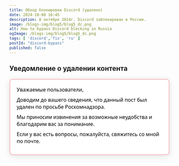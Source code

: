 ```yaml
---
title: Обход блокировки Discord (удалено)
date: 2024-10-08 16:45
description: 8 октября 2024г. Discord заблокирован в России. 
image: /blogs-img/blog5/blog5_dc.png
alt: How to bypass Discord blocking in Russia
ogImage: /blogs-img/blog5/blog5_dc.png
tags: [ 'discord','fix', 'ru' ]
postId: "discord-bypass"
published: false
---
```


## Уведомление о удалении контента
<div class="notification">
    <p class="header_p">Уважаемые пользователи,</p>
    <p class="header_p">Доводим до вашего сведения, что данный пост был удален по просьбе Роскомнадзора.</p>
    <p class="header_p">Мы приносим извинения за возможные неудобства и благодарим вас за понимание.</p>
    <p class="header_p">Если у вас есть вопросы, пожалуйста, свяжитесь со мной по почте.</p>
</div>

<style>
    .notification {
        background-color: #fff;
        color: black;
        border: 3px solid #f5c6cb;
        padding: 20px;
        margin: 20px auto;
        border-radius: 10px;
        text-align: left;
        box-shadow: 0 4px 20px rgba(0, 0, 0, 0.1);
        max-width: 600px;
        font-family: 'Segoe UI', Tahoma, Geneva, Verdana, sans-serif;
    }
.header_h2 {
        margin: 0 0 10px;
        color: black;
        font-size: 24px;
    }
    .notification .header_p {
        margin: 0 0 10px;
        font-size: 16px;
    }
</style>



